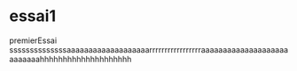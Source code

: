 essai1
======

premierEssai
ssssssssssssssaaaaaaaaaaaaaaaaaaarrrrrrrrrrrrrrrrraaaaaaaaaaaaaaaaaaaaaaaaaaahhhhhhhhhhhhhhhhhhhh
